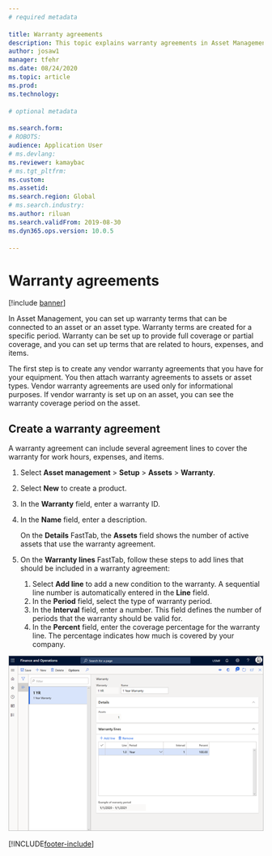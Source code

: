 ```yaml
---
# required metadata

title: Warranty agreements
description: This topic explains warranty agreements in Asset Management.
author: josaw1
manager: tfehr
ms.date: 08/24/2020
ms.topic: article
ms.prod: 
ms.technology: 

# optional metadata

ms.search.form: 
# ROBOTS: 
audience: Application User
# ms.devlang: 
ms.reviewer: kamaybac
# ms.tgt_pltfrm: 
ms.custom: 
ms.assetid: 
ms.search.region: Global
# ms.search.industry: 
ms.author: riluan
ms.search.validFrom: 2019-08-30
ms.dyn365.ops.version: 10.0.5

---
```


# Warranty agreements

[!include [banner](../../includes/banner.md)]

 


In Asset Management, you can set up warranty terms that can be connected to an asset or an asset type. Warranty terms are created for a specific period. Warranty can be set up to provide full coverage or partial coverage, and you can set up terms that are related to hours, expenses, and items.

The first step is to create any vendor warranty agreements that you have for your equipment. You then attach warranty agreements to assets or asset types. Vendor warranty agreements are used only for informational purposes. If vendor warranty is set up on an asset, you can see the warranty coverage period on the asset.

## Create a warranty agreement

A warranty agreement can include several agreement lines to cover the warranty for work hours, expenses, and items.

1. Select **Asset management** \> **Setup** \> **Assets** \> **Warranty**.
2. Select **New** to create a product.
3. In the **Warranty** field, enter a warranty ID. 
4. In the **Name** field, enter a description.

    On the **Details** FastTab, the **Assets** field shows the number of active assets that use the warranty agreement.

5. On the **Warranty lines** FastTab, follow these steps to add lines that should be included in a warranty agreement:

    1. Select **Add line** to add a new condition to the warranty. A sequential line number is automatically entered in the **Line** field.
    2. In the **Period** field, select the type of warranty period.
    3. In the **Interval** field, enter a number. This field defines the number of periods that the warranty should be valid for.
    4. In the **Percent** field, enter the coverage percentage for the warranty line. The percentage indicates how much is covered by your company.

![Warranty page](media/01-warranty.png)


[!INCLUDE[footer-include](../../../includes/footer-banner.md)]